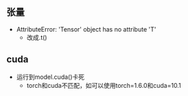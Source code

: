 ## 张量
- AttributeError: 'Tensor' object has no attribute 'T'
    - 改成.t()

## cuda
- 运行到model.cuda()卡死
    - torch和cuda不匹配，如可以使用torch=1.6.0和cuda=10.1